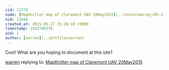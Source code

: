```yaml
---
cid: 11774
node: [MapKnitter map of Claremont UAV 20May2015](../notes/marxaj/05-27-2015/mapknitter-map-of-claremont-uav-20may2015)
nid: 11844
created_at: 2015-05-27 15:26:18 +0000
timestamp: 1432740378
uid: 1
author: [warren](../profile/warren)
---
```


Cool! What are you hoping to document at this site? 

[warren](../profile/warren) replying to: [MapKnitter map of Claremont UAV 20May2015](../notes/marxaj/05-27-2015/mapknitter-map-of-claremont-uav-20may2015)

